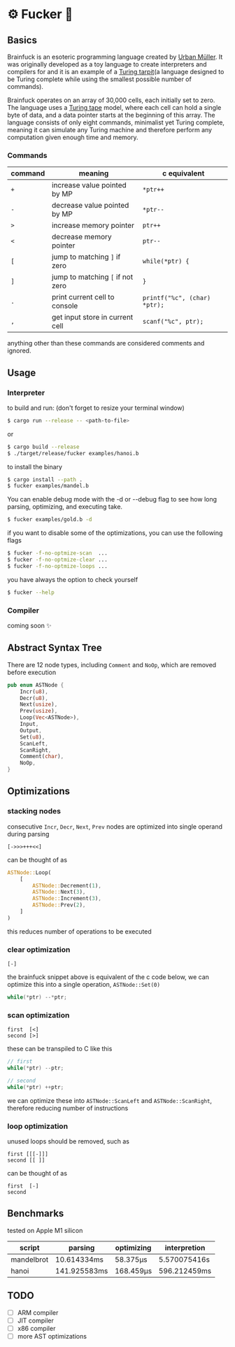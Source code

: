 # ⚙ Fucker 🧠

## Basics

Brainfuck is an esoteric programming language created by [Urban Müller](https://esolangs.org/wiki/Urban_Müller). It was originally developed as a toy language to create interpreters and compilers for and it is an example of a [Turing tarpit](https://esolangs.org/wiki/Turing_tarpit)(a language designed to be Turing complete while using the smallest possible number of commands).

Brainfuck operates on an array of 30,000 cells, each initially set to zero. The language uses a [Turing tape](https://en.wikipedia.org/wiki/Turing_machine) model, where each cell can hold a single byte of data, and a data pointer starts at the beginning of this array. The language consists of only eight commands, minimalist yet Turing complete, meaning it can simulate any Turing machine and therefore perform any computation given enough time and memory.

### Commands

| command | meaning                          | c equivalent                 |
| ------- | -------------------------------- | ---------------------------- |
| `+`     | increase value pointed by MP     | `*ptr++`                     |
| `-`     | decrease value pointed by MP     | `*ptr--`                     |
| `>`     | increase memory pointer          | `ptr++`                      |
| `<`     | decrease memory pointer          | `ptr--`                      |
| `[`     | jump to matching `]` if zero     | `while(*ptr) {`              |
| `]`     | jump to matching `[` if not zero | `}`                          |
| `.`     | print current cell to console    | `printf("%c", (char) *ptr);` |
| `,`     | get input store in current cell  | `scanf("%c", ptr);`          |

anything other than these commands are considered comments and ignored.

## Usage

### Interpreter

to build and run: (don't forget to resize your terminal window)

```bash
$ cargo run --release -- <path-to-file>
```

or

```bash
$ cargo build --release
$ ./target/release/fucker examples/hanoi.b
```

to install the binary

```bash
$ cargo install --path .
$ fucker examples/mandel.b
```

You can enable debug mode with the -d or --debug flag to see how long parsing, optimizing, and executing take.

```bash
$ fucker examples/gold.b -d
```

if you want to disable some of the optimizations, you can use the following flags

```bash
$ fucker -f-no-optmize-scan  ...
$ fucker -f-no-optmize-clear ...
$ fucker -f-no-optmize-loops ...
```

you have always the option to check yourself

```bash
$ fucker --help
```

### Compiler

coming soon ✨

## Abstract Syntax Tree

There are 12 node types, including `Comment` and `NoOp`, which are removed before execution

```rust
pub enum ASTNode {
    Incr(u8),
    Decr(u8),
    Next(usize),
    Prev(usize),
    Loop(Vec<ASTNode>),
    Input,
    Output,
    Set(u8),
    ScanLeft,
    ScanRight,
    Comment(char),
    NoOp,
}
```

## Optimizations

### stacking nodes

consecutive `Incr`, `Decr`, `Next`, `Prev` nodes are optimized into single operand during parsing

```bf
[->>>+++<<]
```

can be thought of as

```rust
ASTNode::Loop(
    [
        ASTNode::Decrement(1),
        ASTNode::Next(3),
        ASTNode::Increment(3),
        ASTNode::Prev(2),
    ]
)
```

this reduces number of operations to be executed

### clear optimization

```bf
[-]
```

the brainfuck snippet above is equivalent of the c code below, we can optimize this into a single operation, `ASTNode::Set(0)`

```c
while(*ptr) --*ptr;
```

### scan optimization

```bf
first  [<]
second [>]
```

these can be transpiled to C like this

```c
// first
while(*ptr) --ptr;

// second
while(*ptr) ++ptr;
```

we can optimize these into `ASTNode::ScanLeft` and `ASTNode::ScanRight`, therefore reducing number of instructions

### loop optimization

unused loops should be removed, such as

```bf
first [[[-]]]
second [[ ]]
```

can be thought of as

```bf
first  [-]
second
```

## Benchmarks

tested on Apple M1 silicon

| script     | parsing      | optimizing | interpretion |
| ---------- | ------------ | ---------- | ------------ |
| mandelbrot | 10.614334ms  | 58.375µs   | 5.570075416s |
| hanoi      | 141.925583ms | 168.459µs  | 596.212459ms |

## TODO

- [ ] ARM compiler
- [ ] JIT compiler
- [ ] x86 compiler
- [ ] more AST optimizations
